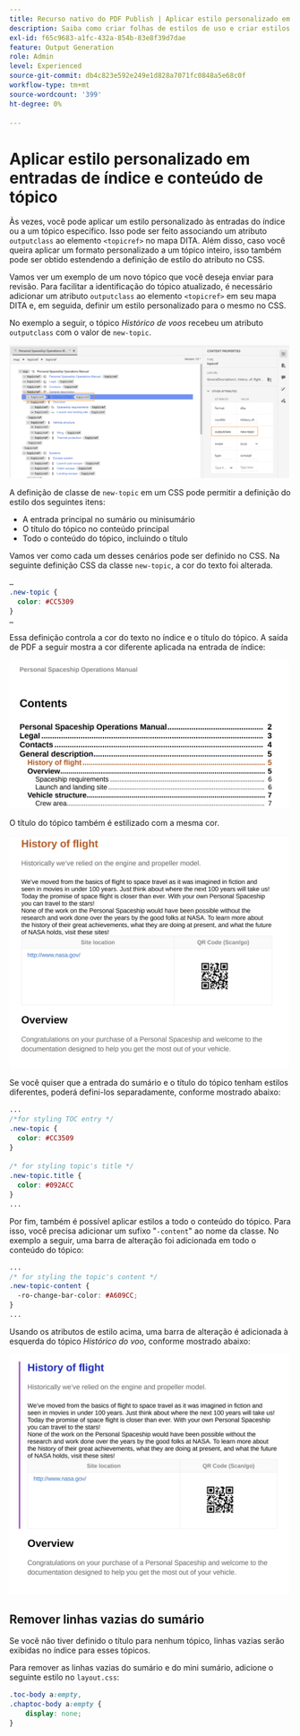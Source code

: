 ```yaml
---
title: Recurso nativo do PDF Publish | Aplicar estilo personalizado em entradas de índice e conteúdo de tópico
description: Saiba como criar folhas de estilos de uso e criar estilos para o seu conteúdo.
exl-id: f65c9683-a1fc-432a-854b-83e8f39d7dae
feature: Output Generation
role: Admin
level: Experienced
source-git-commit: db4c823e592e249e1d828a7071fc0848a5e68c0f
workflow-type: tm+mt
source-wordcount: '399'
ht-degree: 0%

---
```


# Aplicar estilo personalizado em entradas de índice e conteúdo de tópico

Às vezes, você pode aplicar um estilo personalizado às entradas do índice ou a um tópico específico. Isso pode ser feito associando um atributo `outputclass` ao elemento `<topicref>` no mapa DITA. Além disso, caso você queira aplicar um formato personalizado a um tópico inteiro, isso também pode ser obtido estendendo a definição de estilo do atributo no CSS.

Vamos ver um exemplo de um novo tópico que você deseja enviar para revisão. Para facilitar a identificação do tópico atualizado, é necessário adicionar um atributo `outputclass` ao elemento `<topicref>` em seu mapa DITA e, em seguida, definir um estilo personalizado para o mesmo no CSS.

No exemplo a seguir, o tópico *Histórico de voos* recebeu um atributo `outputclass` com o valor de `new-topic`.

<img src="./assets/new-topic-attribute-in-map.png" width="500">

A definição de classe de `new-topic` em um CSS pode permitir a definição do estilo dos seguintes itens:
* A entrada principal no sumário ou minisumário
* O título do tópico no conteúdo principal
* Todo o conteúdo do tópico, incluindo o título

Vamos ver como cada um desses cenários pode ser definido no CSS. Na seguinte definição CSS da classe `new-topic`, a cor do texto foi alterada.

```css
…
.new-topic {
  color: #CC5309
}
…
```

Essa definição controla a cor do texto no índice e o título do tópico. A saída de PDF a seguir mostra a cor diferente aplicada na entrada de índice:

<img src="./assets/pdf-output-toc-entry.jpg" width="500">

O título do tópico também é estilizado com a mesma cor.

<img src="./assets/pdf-output-topic-title.jpg" width="500">

Se você quiser que a entrada do sumário e o título do tópico tenham estilos diferentes, poderá defini-los separadamente, conforme mostrado abaixo:

```css
...
/*for styling TOC entry */
.new-topic {
  color: #CC3509
}

/* for styling topic's title */
.new-topic.title {
  color: #092ACC
}
...
```

Por fim, também é possível aplicar estilos a todo o conteúdo do tópico. Para isso, você precisa adicionar um sufixo &quot;`-content`&quot; ao nome da classe. No exemplo a seguir, uma barra de alteração foi adicionada em todo o conteúdo do tópico:

```css
...
/* for styling the topic's content */
.new-topic-content {
  -ro-change-bar-color: #A609CC;
}
...
```

Usando os atributos de estilo acima, uma barra de alteração é adicionada à esquerda do tópico *Histórico do voo*, conforme mostrado abaixo:

<img src="./assets/pdf-output-topic-content.jpg" width="500">

## Remover linhas vazias do sumário

Se você não tiver definido o título para nenhum tópico, linhas vazias serão exibidas no índice para esses tópicos.

Para remover as linhas vazias do sumário e do mini sumário, adicione o seguinte estilo no `layout.css`:

```css
.toc-body a:empty,
.chaptoc-body a:empty {
    display: none;
} 
```

